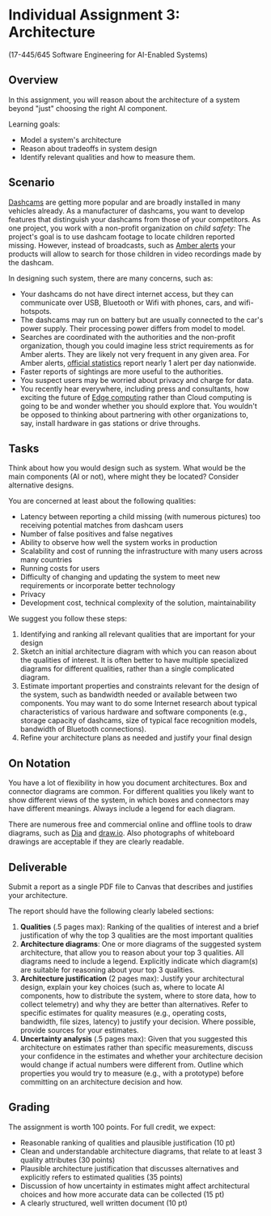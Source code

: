 # Individual Assignment 3: Architecture

(17-445/645 Software Engineering for AI-Enabled Systems)

## Overview

In this assignment, you will reason about the architecture of a system beyond "just" choosing the right AI component. 

Learning goals:
* Model a system's architecture 
* Reason about tradeoffs in system design
* Identify relevant qualities and how to measure them.

## Scenario

[Dashcams](https://en.wikipedia.org/wiki/Dashcam) are getting more popular and are broadly installed in many vehicles already. As a manufacturer of dashcams, you want to develop features that distinguish your dashcams from those of your competitors. As one project, you work with a non-profit organization on *child safety*: The project's goal is to use dashcam footage to locate children reported missing. However, instead of broadcasts, such as [Amber alerts](https://en.wikipedia.org/wiki/Amber_alert) your products will allow to search for those children in video recordings made by the dashcam.

In designing such system, there are many concerns, such as:
* Your dashcams do not have direct internet access, but they can communicate over USB, Bluetooth or Wifi with phones, cars, and wifi-hotspots.
* The dashcams may run on battery but are usually connected to the car's power supply. Their processing power differs from model to model.
* Searches are coordinated with the authorities and the non-profit organization, though you could imagine less strict requirements as for Amber alerts. They are likely not very frequent in any given area. For Amber alerts, [official statistics](https://amberalert.gov/statistics.htm) report nearly 1 alert per day nationwide.
* Faster reports of sightings are more useful to the authorities.
* You suspect users may be worried about privacy and charge for data.
* You recently hear everywhere, including press and consultants, how exciting the future of [Edge computing](https://en.wikipedia.org/wiki/Edge_computing) rather than Cloud computing is going to be and wonder whether you should explore that. You wouldn't be opposed to thinking about partnering with other organizations to, say, install hardware in gas stations or drive throughs.

## Tasks

Think about how you would design such as system. What would be the main components (AI or not), where might they be located? Consider alternative designs.


You are concerned at least about the following qualities:
* Latency between reporting a child missing (with numerous pictures) too receiving potential matches from dashcam users
* Number of false positives and false negatives
* Ability to observe how well the system works in production
* Scalability and cost of running the infrastructure with many users across many countries
* Running costs for users
* Difficulty of changing and updating the system to meet new requirements or incorporate better technology
* Privacy
* Development cost, technical complexity of the solution, maintainability


We suggest you follow these steps:

1. Identifying and ranking all relevant qualities that are important for your design
2. Sketch an initial architecture diagram with which you can reason about the qualities of interest. It is often better to have multiple specialized diagrams for different qualities, rather than a single complicated diagram.
3. Estimate important properties and constraints relevant for the design of the system, such as bandwidth needed or available between two components. You may want to do some Internet research about typical characteristics of various hardware and software components (e.g., storage capacity of dashcams, size of typical face recognition models, bandwidth of Bluetooth connections).
4. Refine your architecture plans as needed and justify your final design


## On Notation

You have a lot of flexibility in how you document architectures. Box and connector diagrams are common. For different qualities you likely want to show different views of the system, in which boxes and connectors may have different meanings. Always include a legend for each diagram.

There are numerous free and commercial online and offline tools to draw diagrams, such as [Dia](http://dia-installer.de/) and [draw.io](https://www.draw.io/). Also photographs of whiteboard drawings are acceptable if they are clearly readable.


## Deliverable

Submit a report as a single PDF file to Canvas that describes and justifies your architecture.

The report should have the following clearly labeled sections:

1. **Qualities** (.5 pages max): Ranking of the qualities of interest and a brief justification of why the top 3 qualities are the most important qualities
2. **Architecture diagrams**: One or more diagrams of the suggested system architecture, that allow you to reason about your top 3 qualities. All diagrams need to include a legend. Explicitly indicate which diagram(s) are suitable for reasoning about your top 3 qualities.
3. **Architecture justification** (2 pages max): Justify your architectural design, explain your key choices (such as, where to locate AI components, how to distribute the system, where to store data, how to collect telemetry) and why they are better than alternatives. Refer to specific estimates for quality measures (e.g., operating costs, bandwidth, file sizes, latency) to justify your decision. Where possible, provide sources for your estimates.
4. **Uncertainty analysis** (.5 pages max): Given that you suggested this architecture on estimates rather than specific measurements, discuss your confidence in the estimates and whether your architecture decision would change if actual numbers were different from. Outline which properties you would try to measure (e.g., with a prototype) before committing on an architecture decision and how.


## Grading

The assignment is worth 100 points. For full credit, we expect:
* Reasonable ranking of qualities and plausible justification (10 pt)
* Clean and understandable architecture diagrams, that relate to at least 3 quality attributes (30 points)
* Plausible architecture justification that discusses alternatives and explicitly refers to estimated qualities (35 points)
* Discussion of how uncertainty in estimates might affect architectural choices and how more accurate data can be collected (15 pt)
* A clearly structured, well written document (10 pt)


